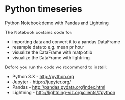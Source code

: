 # Python timeseries 

Python Notebook demo with Pandas and Lightning

The Notebook contains code for:

* importing data and convert it to a pandas DataFrame
* resample data to e.g. mean pr hour
* visualize the DataFrame with matplotlib
* visualize the DataFrame with lightning

Before you run the code we recommend to install:
* Python 3.X - http://python.org
* Jupyter - https://jupyter.org/
* Pandas - http://pandas.pydata.org/index.html
* Lightning - http://lightning-viz.org/clients/#python


